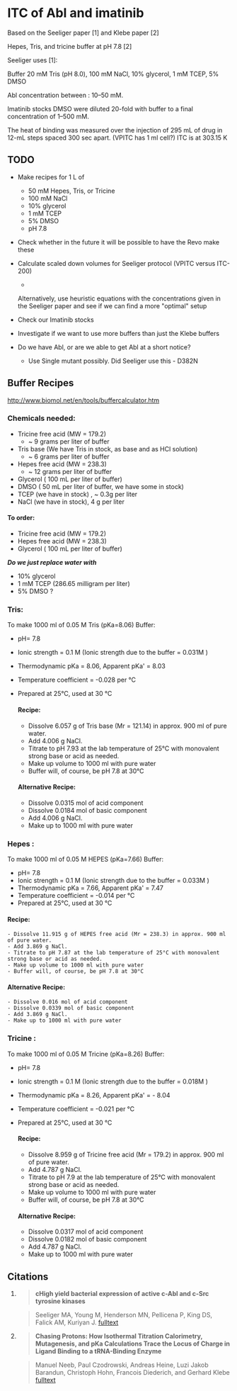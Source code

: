 # ITC of Abl and imatinib


Based on the Seeliger paper [1] and Klebe paper [2]

Hepes, Tris, and tricine buffer at pH 7.8 [2]

Seeliger uses [1]:

Buffer 20 mM Tris (pH 8.0),
100 mM NaCl,
10% glycerol, 1 mM TCEP,
5% DMSO

Abl concentration between : 10–50 mM.

Imatinib stocks DMSO were diluted 20-fold with buffer to a final concentration
of 1–500 mM.

The heat of binding was measured over the injection of 295 mL of drug in 12-mL steps
spaced 300 sec apart. (VPITC has 1 ml cell?)
ITC is at 303.15 K

## TODO

- Make recipes for 1 L of
    - 50 mM Hepes, Tris, or Tricine
    - 100 mM NaCl
    - 10% glycerol
    - 1 mM TCEP
    - 5% DMSO
    - pH 7.8




- Check whether in the future it will be possible to have the Revo make these

- Calculate scaled down volumes for Seeliger protocol (VPITC versus ITC-200)

    -
     Alternatively, use heuristic equations with the concentrations given in the Seeliger paper and see if we can find a more "optimal" setup

- Check our Imatinib stocks

- Investigate if we want to use more buffers than just the Klebe buffers

- Do we have Abl, or are we able to get Abl at a short notice?

    - Use Single mutant possibly. Did Seeliger use this - D382N


## Buffer Recipes
http://www.biomol.net/en/tools/buffercalculator.htm

### Chemicals needed:

- Tricine free acid (MW = 179.2)
    -  ~ 9 grams per liter of buffer
- Tris base  (We have Tris in stock, as base and as HCl solution)
    - ~ 6 grams per liter of buffer
- Hepes free acid (MW = 238.3)
    -  ~ 12 grams per liter of buffer
- Glycerol ( 100 mL per liter of buffer)
- DMSO ( 50 mL per liter of buffer, we have some in stock)
- TCEP (we have in stock) , ~ 0.3g per liter
- NaCl (we have in stock), 4 g per liter

#### To order:
- Tricine free acid (MW = 179.2)
- Hepes free acid (MW = 238.3)
- Glycerol ( 100 mL per liter of buffer)


***Do we just replace water with***  
- 10% glycerol
- 1 mM TCEP (286.65 milligram per liter)
- 5% DMSO
?

### Tris:
To make 1000 ml of 0.05 M Tris (pKa=8.06) Buffer:
- pH= 7.8
- Ionic strength = 0.1 M (Ionic strength due to the buffer = 0.031M )
- Thermodynamic pKa = 8.06, Apparent pKa' = 8.03
- Temperature coefficient = -0.028 per °C
- Prepared at 25°C, used at 30 °C

  #### Recipe:
  - Dissolve 6.057 g of Tris base (Mr = 121.14) in approx. 900 ml of pure water.
  - Add 4.006 g NaCl.
  - Titrate to pH 7.93 at the lab temperature of 25°C with monovalent strong base or acid as needed.
  - Make up volume to 1000 ml with pure water
  - Buffer will, of course, be pH 7.8 at 30°C

  #### Alternative Recipe:
  - Dissolve 0.0315 mol of acid component
  - Dissolve 0.0184 mol of basic component
  - Add 4.006 g NaCl.
  - Make up to 1000 ml with pure water


### Hepes :
To make 1000 ml of 0.05 M HEPES (pKa=7.66) Buffer:
 - pH= 7.8
 - Ionic strength = 0.1 M (Ionic strength due to the buffer = 0.033M )
 - Thermodynamic pKa = 7.66, Apparent pKa' = 7.47
 - Temperature coefficient = -0.014 per °C
 - Prepared at 25°C, used at 30 °C

  #### Recipe:
    - Dissolve 11.915 g of HEPES free acid (Mr = 238.3) in approx. 900 ml of pure water.
    - Add 3.869 g NaCl.
    - Titrate to pH 7.87 at the lab temperature of 25°C with monovalent strong base or acid as needed.
    - Make up volume to 1000 ml with pure water
    - Buffer will, of course, be pH 7.8 at 30°C

  #### Alternative Recipe:
    - Dissolve 0.016 mol of acid component
    - Dissolve 0.0339 mol of basic component
    - Add 3.869 g NaCl.
    - Make up to 1000 ml with pure water

### Tricine :

To make 1000 ml of 0.05 M Tricine (pKa=8.26) Buffer:
- pH= 7.8
- Ionic strength = 0.1 M (Ionic strength due to the buffer = 0.018M )
- Thermodynamic pKa = 8.26, Apparent pKa' = - 8.04
- Temperature coefficient = -0.021 per °C
- Prepared at 25°C, used at 30 °C

  #### Recipe:
  - Dissolve 8.959 g of Tricine free acid (Mr = 179.2) in approx. 900 ml of pure water.
  - Add 4.787 g NaCl.
  - Titrate to pH 7.9 at the lab temperature of   25°C with monovalent strong base or acid as needed.
  - Make up volume to 1000 ml with pure water
  - Buffer will, of course, be pH 7.8 at 30°C

  #### Alternative Recipe:
  - Dissolve 0.0317 mol of acid component
  - Dissolve 0.0182 mol of basic component
  - Add 4.787 g NaCl.
  - Make up to 1000 ml with pure water



## Citations

1.  > **cHigh yield bacterial expression of active c-Abl and c-Src tyrosine kinases**

    >Seeliger MA, Young M, Henderson MN, Pellicena P, King DS, Falick AM, Kuriyan J.
    > [fulltext](http://www.ncbi.nlm.nih.gov/pmc/articles/PMC2253236/pdf/0143135.pdf)

2. > **Chasing Protons: How Isothermal Titration Calorimetry, Mutagenesis, and pKa Calculations Trace the Locus of Charge in  Ligand Binding to a tRNA-Binding Enzyme**

    > Manuel Neeb, Paul Czodrowski, Andreas Heine, Luzi Jakob Barandun, Christoph Hohn,
Francois Diederich, and Gerhard Klebe
    > [fulltext](http://pubs.acs.org/doi/pdf/10.1021/jm500401x)
